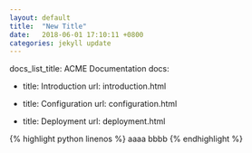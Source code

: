 ```yaml
---
layout: default
title:  "New Title"
date:   2018-06-01 17:10:11 +0800
categories: jekyll update
---
```



docs_list_title: ACME Documentation
docs:

- title: Introduction
  url: introduction.html

- title: Configuration
  url: configuration.html

- title: Deployment
  url: deployment.html


{% highlight python linenos %}
aaaa
bbbb
{% endhighlight %}